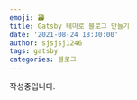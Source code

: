 ```yaml
---
emoji: 🗃
title: Gatsby 테마로 블로그 만들기
date: '2021-08-24 18:30:00'
author: sjsjsj1246
tags: gatsby
categories: 블로그
---
```


작성중입니다.

```toc

```
